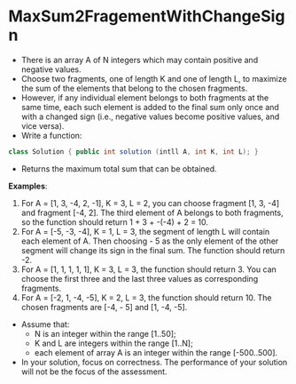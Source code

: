 # MaxSum2FragementWithChangeSign

- There is an array A of N integers which may contain positive and negative values. 
- Choose two fragments, one of length K and one of length L, to maximize the sum of the elements that belong to the chosen fragments.
- However, if any individual element belongs to both fragments at the same time, each such element is added to the final sum only once and with a changed sign (i.e., negative values become positive values, and vice versa).
- Write a function:
```java
class Solution { public int solution (intll A, int K, int L); }
```
- Returns the maximum total sum that can be obtained.

**Examples**:
1. For A = [1, 3, -4, 2, -1], K = 3, L = 2, you can choose fragment [1, 3, -4] and fragment [-4, 2]. The third element of A belongs to both fragments, so the
   function should return 1 + 3 + -(-4) + 2 = 10.
2. For A = [-5, -3, -4], K = 1, L = 3, the segment of length L will contain each element of A. Then choosing - 5 as the only element of the other segment will
   change its sign in the final sum. The function should return -2.
3. For A = [1, 1, 1, 1, 1], K = 3, L = 3, the function should return 3. You can choose the first three and the last three values as corresponding fragments.
4. For A = [-2, 1, -4, -5], K = 2, L = 3, the function should return 10. The chosen fragments are [-4, - 5] and [1, -4, -5].
- Assume that:
   - N is an integer within the range [1..50];
   - K and L are integers within the range [1..N];
   - each element of array A is an integer within the range [-500..500].
 - In your solution, focus on correctness. The performance of your solution will not be the focus of the assessment.